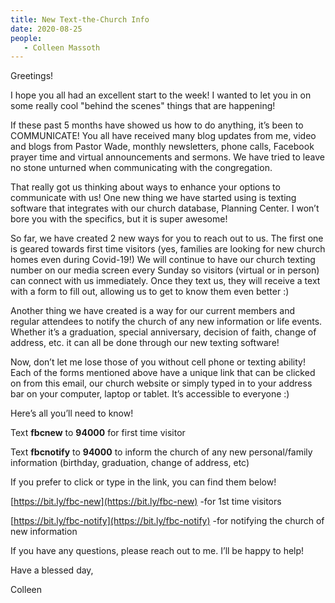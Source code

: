 ```yaml
---
title: New Text-the-Church Info
date: 2020-08-25
people: 
   - Colleen Massoth
---
```


Greetings!


I hope you all had an excellent start to the week! I wanted to let you in on some really cool "behind the scenes" things that are happening!


If these past 5 months have showed us how to do anything, it’s been to COMMUNICATE! You all have received many blog updates from me, video and blogs from Pastor Wade, monthly newsletters, phone calls, Facebook prayer time and virtual announcements and sermons. We have tried to leave no stone unturned when communicating with the congregation. 


That really got us thinking about ways to enhance your options to communicate with us! One new thing we have started using is texting software that integrates with our church database, Planning Center. I won’t bore you with the specifics, but it is super awesome! 


So far, we have created 2 new ways for you to reach out to us. The first one is geared towards first time visitors (yes, families are looking for new church homes even during Covid-19!) We will continue to have our church texting number on our media screen every Sunday so visitors (virtual or in person) can connect with us immediately. Once they text us, they will receive a text with a form to fill out, allowing us to get to know them even better :)


Another thing we have created is a way for our current members and regular attendees to notify the church of any new information or life events. Whether it’s a graduation, special anniversary, decision of faith, change of address, etc. it can all be done through our new texting software! 


Now, don’t let me lose those of you without cell phone or texting ability! Each of the forms mentioned above have a unique link that can be clicked on from this email, our church website or simply typed in to your address bar on your computer, laptop or tablet. It’s accessible to everyone :)


Here’s all you’ll need to know!

Text **fbcnew** to **94000** for first time visitor 

Text **fbcnotify** to **94000** to inform the church of any new personal/family information (birthday, graduation, change of address, etc)

If you prefer to click or type in the link, you can find them below!


[https://bit.ly/fbc-new](https://bit.ly/fbc-new) -for 1st time visitors


[https://bit.ly/fbc-notify](https://bit.ly/fbc-notify) -for notifying the church of new information 


If you have any questions, please reach out to me. I’ll be happy to help!


Have a blessed day,


Colleen

